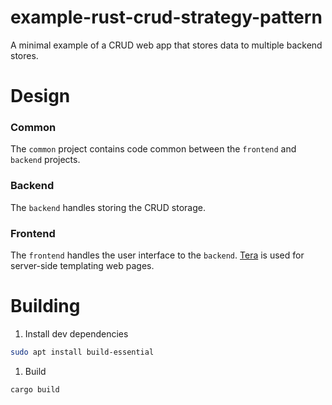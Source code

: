 # example-rust-crud-strategy-pattern
A minimal example of a CRUD web app that stores data to multiple backend stores.

# Design
### Common
The `common` project contains code common between the `frontend` and `backend` projects.

### Backend
The `backend` handles storing the CRUD storage.

### Frontend
The `frontend` handles the user interface to the `backend`.
[Tera](https://keats.github.io/tera/) is used for server-side templating web pages.

# Building

1. Install dev dependencies
```bash
sudo apt install build-essential
```
1. Build
```bash
cargo build
```
